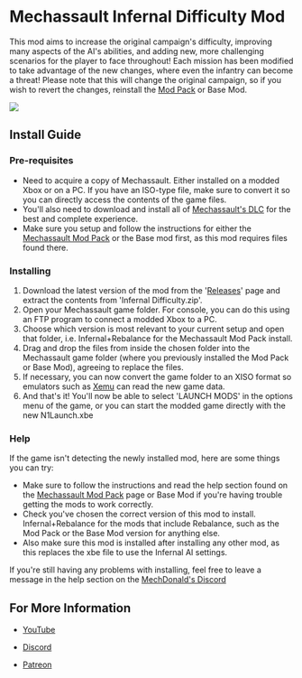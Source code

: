 # Mechassault Infernal Difficulty Mod

This mod aims to increase the original campaign's difficulty, improving many aspects of the AI's abilities, and adding new, more challenging scenarios for the player to face throughout! Each mission has been modified to take advantage of the new changes, where even the infantry can become a threat! Please note that this will change the original campaign, so if you wish to revert the changes, reinstall the [Mod Pack](https://github.com/EliteHeroes/Mechassault-Mod-Pack) or Base Mod.

![](/Screenshots/Pic1.png)

## Install Guide

### Pre-requisites

* Need to acquire a copy of Mechassault. Either installed on a modded Xbox or on a PC. If you have an ISO-type file, make sure to convert it so you can directly access the contents of the game files.
* You'll also need to download and install all of [Mechassault's DLC](https://digiex.net/threads/xbox-offline-xbox-live-downloadable-content-dlc-installers.675) for the best and complete experience.
* Make sure you setup and follow the instructions for either the [Mechassault Mod Pack](https://github.com/EliteHeroes/Mechassault-Mod-Pack) or the Base mod first, as this mod requires files found there.

### Installing

1. Download the latest version of the mod from the '[Releases](https://github.com/EliteHeroes/Mechassault-Infernal-Mod/releases)' page and extract the contents from 'Infernal Difficulty.zip'.
2. Open your Mechassault game folder. For console, you can do this using an FTP program to connect a modded Xbox to a PC.
3. Choose which version is most relevant to your current setup and open that folder, i.e. Infernal+Rebalance for the Mechassault Mod Pack install.
4. Drag and drop the files from inside the chosen folder into the Mechassault game folder (where you previously installed the Mod Pack or Base Mod), agreeing to replace the files.
5. If necessary, you can now convert the game folder to an XISO format so emulators such as [Xemu](https://xemu.app) can read the new game data.
6. And that's it! You'll now be able to select 'LAUNCH MODS' in the options menu of the game, or you can start the modded game directly with the new N1Launch.xbe

### Help

If the game isn't detecting the newly installed mod, here are some things you can try:

* Make sure to follow the instructions and read the help section found on the [Mechassault Mod Pack](https://github.com/EliteHeroes/Mechassault-Mod-Pack) page or Base Mod if you're having trouble getting the mods to work correctly.
* Check you've chosen the correct version of this mod to install. Infernal+Rebalance for the mods that include Rebalance, such as the Mod Pack or the Base Mod version for anything else.
* Also make sure this mod is installed after installing any other mod, as this replaces the xbe file to use the Infernal AI settings.

If you're still having any problems with installing, feel free to leave a message in the help section on the [MechDonald's Discord](https://discord.gg/yKpHC5EPz)

## For More Information

* [YouTube](https://www.youtube.com/channel/UCDrp7GyBoqN7vkPeCx1EUoQ)

* [Discord](https://discord.gg/yKpHC5EPzy)

* [Patreon](https://www.patreon.com/EliteAssault)